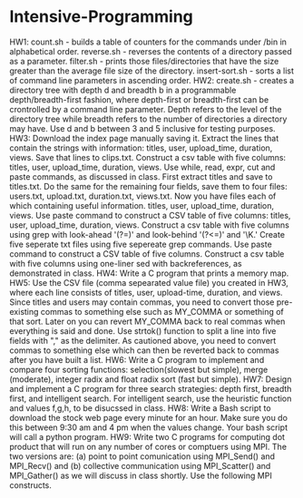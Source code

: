 # Intensive-Programming
HW1: 
count.sh - builds a table of counters for the commands under /bin in alphabetical order.
reverse.sh - reverses the contents of a directory passed as a parameter.
filter.sh - prints those files/directories that have the size greater than the average file size of the directory. 
insert-sort.sh - sorts a list of command line parameters in ascending order.
HW2:
create.sh - creates a directory tree with depth d and breadth b in a programmable depth/breadth-first fashion, where depth-first or breadth-first can be crontrolled by a command line parameter. Depth refers to the level of the directory tree while breadth refers to the number of directories a directory may have. Use d and b between 3 and 5 inclusive for testing purposes. 
HW3:
Download the index page manually saving it. Extract the lines that contain the strings with information: titles, user, upload_time, duration, views. Save that lines to clips.txt. Construct a csv table with five columns: titles, user, upload_time, duration, views. Use while, read, expr, cut and paste commands, as discussed in class. First extract titles and save to titles.txt. Do the same for the remaining four fields, save them to four files: users.txt, upload.txt, duration.txt, views.txt. Now you have files each of which containing useful information. titles, user, upload_time, duration, views. Use paste command to construct a CSV table of five columns: titles, user, upload_time, duration, views. Construct a csv table with five columns using grep with look-ahead '(?=)' and look-behind '(?<=)' and '\K.' Create five seperate txt files using five sepereate grep commands. Use paste command to construct a CSV table of five columns. Construct a csv table with five columns using one-liner sed with backreferences, as demonstrated in class.
HW4:
Write a C program that prints a memory map.
HW5:
Use the CSV file (comma sepearated value file) you created in HW3, where each line consists of titles, user, upload-time, duration, and views. Since titles and users may contain commas, you need to convert those pre-existing commas to something else such as MY_COMMA or something of that sort. Later on you can revert MY_COMMA back to real commas when everything is said and done. Use strtok() function to split a line into five fields with "," as the delimiter. As cautioned above, you need to convert commas to something else which can then be reverted back to commas after you have built a list.
HW6:
Write a C program to implement and compare four sorting functions: selection(slowest but simple), merge (moderate), integer radix and float radix sort (fast but simple).
HW7:
Design and implement a C program for three search strategies: depth first, breadth first, and intelligent search. For intelligent search, use the heuristic function and values f,g,h, to be disucssed in class.
HW8:
Write a Bash script to download the stock web page every minute for an hour. Make sure you do this between 9:30 am and 4 pm when the values change. Your bash script will call a python program.
HW9:
Write two C programs for computing dot product that will run on any number of cores or comptuers using MPI. The two versions are: (a) point to point comunication using MPI_Send() and MPI_Recv() and (b) collective communication using MPI_Scatter() and MPI_Gather() as we will discuss in class shortly. Use the following MPI constructs.
